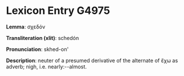 # Lexicon Entry G4975

**Lemma**: σχεδόν

**Transliteration (xlit)**: schedón

**Pronunciation**: skhed-on'

**Description**:
neuter of a presumed derivative of the alternate of ἔχω as adverb; nigh, i.e. nearly:--almost.
